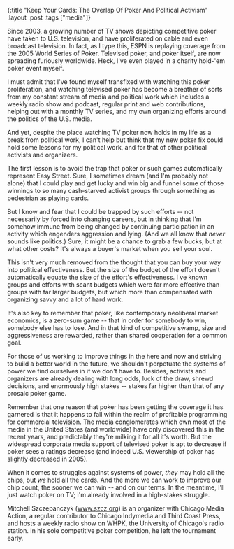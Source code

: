 {:title "Keep Your Cards: The Overlap Of Poker And Political Activism"
:layout :post
:tags  ["media"]}

Since 2003, a growing number of TV shows depicting competitive poker have
taken to U.S. television, and have proliferated on cable and even broadcast
television. In fact, as I type this, ESPN is replaying coverage from the 2005
World Series of Poker. Televised poker, and poker itself, are now spreading
furiously worldwide. Heck, I've even played in a charity hold-'em poker event
myself.  
  
I must admit that I've found myself transfixed with watching this poker
proliferation, and watching televised poker has become a breather of sorts
from my constant stream of media and political work which includes a weekly
radio show and podcast, regular print and web contributions, helping out with
a monthly TV series, and my own organizing efforts around the politics of the
U.S. media.  
  
And yet, despite the place watching TV poker now holds in my life as a break
from political work, I can't help but think that my new poker fix could hold
some lessons for my political work, and for that of other political activists
and organizers.  
  
The first lesson is to avoid the trap that poker or such games automatically
represent Easy Street. Sure, I sometimes dream (and I'm probably not alone)
that I could play and get lucky and win big and funnel some of those winnings
to so many cash-starved activist groups through something as pedestrian as
playing cards.  
  
But I know and fear that I could be trapped by such efforts -- not necessarily
by forced into changing careers, but in thinking that I'm somehow immune from
being changed by continuing participation in an activity which engenders
aggression and lying. (And we all know that _never_ sounds like politics.)
Sure, it might be a chance to grab a few bucks, but at what other costs? It's
always a buyer's market when you sell your soul.  
  
This isn't very much removed from the thought that you can buy your way into
political effectiveness. But the size of the budget of the effort doesn't
automatically equate the size of the effort's effectiveness. I ve known groups
and efforts with scant budgets which were far more effective than groups with
far larger budgets, but which more than compensated with organizing savvy and
a lot of hard work.  
  
It's also key to remember that poker, like contemporary neoliberal market
economics, is a zero-sum game -- that in order for somebody to win, somebody
else has to lose. And in that kind of competitive swamp, size and
aggressiveness are rewarded, rather than shared cooperation for a common goal.  
  
For those of us working to improve things in the here and now and striving to
build a better world in the future, we shouldn't perpetuate the systems of
power we find ourselves in if we don't have to. Besides, activists and
organizers are already dealing with long odds, luck of the draw, shrewd
decisions, and enormously high stakes -- stakes far higher than that of any
prosaic poker game.  
  
Remember that one reason that poker has been getting the coverage it has
garnered is that it happens to fall within the realm of profitable programming
for commercial television. The media conglomerates which own most of the media
in the United States (and worldwide) have only discovered this in the recent
years, and predictably they're milking it for all it's worth. But the
widespread corporate media support of televised poker is apt to decrease if
poker sees a ratings decrease (and indeed U.S. viewership of poker has
slightly decreased in 2005).  
  
When it comes to struggles against systems of power, _they_ may hold all the
chips, but _we_ hold all the cards. And the more we can work to improve our
chip count, the sooner we can win -- and on our terms. In the meantime, I'll
just watch poker on TV; I'm already involved in a high-stakes struggle.  
  
Mitchell Szczepanczyk (www.szcz.org) is an organizer with Chicago Media
Action, a regular contributor to Chicago Indymedia and Third Coast Press, and
hosts a weekly radio show on WHPK, the University of Chicago's radio station.
In his sole competitive poker competition, he left the tournament early.

